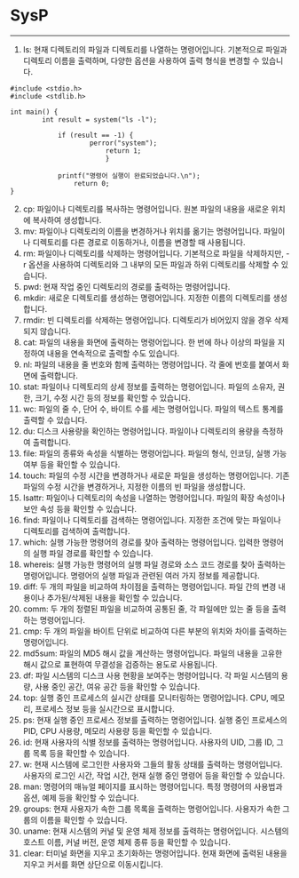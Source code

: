 # SysP
***

1.	ls: 현재 디렉토리의 파일과 디렉토리를 나열하는 명령어입니다. 기본적으로 파일과 디렉토리 이름을 출력하며, 다양한 옵션을 사용하여 출력 형식을 변경할 수 있습니다.
```
#include <stdio.h>
#include <stdlib.h>

int main() {
	    int result = system("ls -l");

	        if (result == -1) {
			        perror("system");
				        return 1;
					    }

		    printf("명령어 실행이 완료되었습니다.\n");
		        return 0;
}
```
2.	cp: 파일이나 디렉토리를 복사하는 명령어입니다. 원본 파일의 내용을 새로운 위치에 복사하여 생성합니다.
3.	mv: 파일이나 디렉토리의 이름을 변경하거나 위치를 옮기는 명령어입니다. 파일이나 디렉토리를 다른 경로로 이동하거나, 이름을 변경할 때 사용됩니다.
4.	rm: 파일이나 디렉토리를 삭제하는 명령어입니다. 기본적으로 파일을 삭제하지만, -r 옵션을 사용하여 디렉토리와 그 내부의 모든 파일과 하위 디렉토리를 삭제할 수 있습니다.
5.	pwd: 현재 작업 중인 디렉토리의 경로를 출력하는 명령어입니다.
6.	mkdir: 새로운 디렉토리를 생성하는 명령어입니다. 지정한 이름의 디렉토리를 생성합니다.
7.	rmdir: 빈 디렉토리를 삭제하는 명령어입니다. 디렉토리가 비어있지 않을 경우 삭제되지 않습니다.
8.	cat: 파일의 내용을 화면에 출력하는 명령어입니다. 한 번에 하나 이상의 파일을 지정하여 내용을 연속적으로 출력할 수도 있습니다.
9.	nl: 파일의 내용을 줄 번호와 함께 출력하는 명령어입니다. 각 줄에 번호를 붙여서 화면에 출력합니다.
10.	stat: 파일이나 디렉토리의 상세 정보를 출력하는 명령어입니다. 파일의 소유자, 권한, 크기, 수정 시간 등의 정보를 확인할 수 있습니다.
11.	wc: 파일의 줄 수, 단어 수, 바이트 수를 세는 명령어입니다. 파일의 텍스트 통계를 출력할 수 있습니다.
12.	du: 디스크 사용량을 확인하는 명령어입니다. 파일이나 디렉토리의 용량을 측정하여 출력합니다.
13.	file: 파일의 종류와 속성을 식별하는 명령어입니다. 파일의 형식, 인코딩, 실행 가능 여부 등을 확인할 수 있습니다.
14.	touch: 파일의 수정 시간을 변경하거나 새로운 파일을 생성하는 명령어입니다. 기존 파일의 수정 시간을 변경하거나, 지정한 이름의 빈 파일을 생성합니다.
15.	lsattr: 파일이나 디렉토리의 속성을 나열하는 명령어입니다. 파일의 확장 속성이나 보안 속성 등을 확인할 수 있습니다.
16.	find: 파일이나 디렉토리를 검색하는 명령어입니다. 지정한 조건에 맞는 파일이나 디렉토리를 검색하여 출력합니다.
17.	which: 실행 가능한 명령어의 경로를 찾아 출력하는 명령어입니다. 입력한 명령어의 실행 파일 경로를 확인할 수 있습니다.
18.	whereis: 실행 가능한 명령어의 실행 파일 경로와 소스 코드 경로를 찾아 출력하는 명령어입니다. 명령어의 실행 파일과 관련된 여러 가지 정보를 제공합니다.
19.	diff: 두 개의 파일을 비교하여 차이점을 출력하는 명령어입니다. 파일 간의 변경 내용이나 추가된/삭제된 내용을 확인할 수 있습니다.
20.	comm: 두 개의 정렬된 파일을 비교하여 공통된 줄, 각 파일에만 있는 줄 등을 출력하는 명령어입니다.
21.	cmp: 두 개의 파일을 바이트 단위로 비교하여 다른 부분의 위치와 차이를 출력하는 명령어입니다.
22.	md5sum: 파일의 MD5 해시 값을 계산하는 명령어입니다. 파일의 내용을 고유한 해시 값으로 표현하여 무결성을 검증하는 용도로 사용됩니다.
23.	df: 파일 시스템의 디스크 사용 현황을 보여주는 명령어입니다. 각 파일 시스템의 용량, 사용 중인 공간, 여유 공간 등을 확인할 수 있습니다.
24.	top: 실행 중인 프로세스의 실시간 상태를 모니터링하는 명령어입니다. CPU, 메모리, 프로세스 정보 등을 실시간으로 표시합니다.
25.	ps: 현재 실행 중인 프로세스 정보를 출력하는 명령어입니다. 실행 중인 프로세스의 PID, CPU 사용량, 메모리 사용량 등을 확인할 수 있습니다.
26.	id: 현재 사용자의 식별 정보를 출력하는 명령어입니다. 사용자의 UID, 그룹 ID, 그룹 목록 등을 확인할 수 있습니다.
27.	w: 현재 시스템에 로그인한 사용자와 그들의 활동 상태를 출력하는 명령어입니다. 사용자의 로그인 시간, 작업 시간, 현재 실행 중인 명령어 등을 확인할 수 있습니다.
28.	man: 명령어의 매뉴얼 페이지를 표시하는 명령어입니다. 특정 명령어의 사용법과 옵션, 예제 등을 확인할 수 있습니다.
29.	groups: 현재 사용자가 속한 그룹 목록을 출력하는 명령어입니다. 사용자가 속한 그룹의 이름을 확인할 수 있습니다.
30.	uname: 현재 시스템의 커널 및 운영 체제 정보를 출력하는 명령어입니다. 시스템의 호스트 이름, 커널 버전, 운영 체제 종류 등을 확인할 수 있습니다.
31.	clear: 터미널 화면을 지우고 초기화하는 명령어입니다. 현재 화면에 출력된 내용을 지우고 커서를 화면 상단으로 이동시킵니다.
